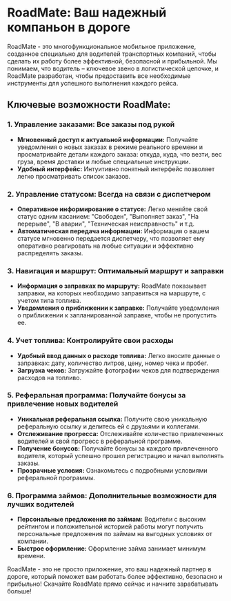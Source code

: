 # RoadMate: Ваш надежный компаньон в дороге

RoadMate - это многофункциональное мобильное приложение, созданное специально для водителей транспортных компаний, чтобы сделать их работу более эффективной, безопасной и прибыльной. Мы понимаем, что водитель – ключевое звено в логистической цепочке, и RoadMate разработан, чтобы предоставить все необходимые инструменты для успешного выполнения каждого рейса.

## Ключевые возможности RoadMate:

### 1. Управление заказами: Все заказы под рукой

*   **Мгновенный доступ к актуальной информации:** Получайте уведомления о новых заказах в режиме реального времени и просматривайте детали каждого заказа: откуда, куда, что везти, вес груза, время доставки и любые специальные инструкции.
*   **Удобный интерфейс:** Интуитивно понятный интерфейс позволяет легко просматривать список заказов.

### 2. Управление статусом: Всегда на связи с диспетчером

*   **Оперативное информирование о статусе:** Легко меняйте свой статус одним касанием: "Свободен", "Выполняет заказ", "На перерыве", "В аварии", "Техническая неисправность" и т.д.
*   **Автоматическая передача информации:** Информация о вашем статусе мгновенно передается диспетчеру, что позволяет ему оперативно реагировать на любые ситуации и эффективно распределять заказы.

### 3. Навигация и маршрут: Оптимальный маршрут и заправки

*   **Информация о заправках по маршруту:** RoadMate показывает заправки, на которых необходимо заправиться на маршруте, с учетом типа топлива.
*   **Уведомления о приближении к заправке:** Получайте уведомления о приближении к запланированной заправке, чтобы не пропустить ее.

### 4. Учет топлива: Контролируйте свои расходы

*   **Удобный ввод данных о расходе топлива:** Легко вносите данные о заправках: дату, количество литров, цену, номер чека и пробег.
*   **Загрузка чеков:** Загружайте фотографии чеков для подтверждения расходов на топливо.

### 5. Реферальная программа: Получайте бонусы за привлечение новых водителей

*   **Уникальная реферальная ссылка:** Получите свою уникальную реферальную ссылку и делитесь ей с друзьями и коллегами.
*   **Отслеживание прогресса:** Отслеживайте количество привлеченных водителей и свой прогресс в реферальной программе.
*   **Получение бонусов:** Получайте бонусы за каждого привлеченного водителя, который успешно прошел регистрацию и начал выполнять заказы.
*   **Прозрачные условия:** Ознакомьтесь с подробными условиями реферальной программы.

### 6. Программа займов: Дополнительные возможности для лучших водителей

*   **Персональные предложения по займам:** Водители с высоким рейтингом и положительной историей работы могут получить персональные предложения по займам на выгодных условиях от компании.
*   **Быстрое оформление:** Оформление займа занимает минимум времени.

RoadMate - это не просто приложение, это ваш надежный партнер в дороге, который поможет вам работать более эффективно, безопасно и прибыльно! Скачайте RoadMate прямо сейчас и начните зарабатывать больше!
